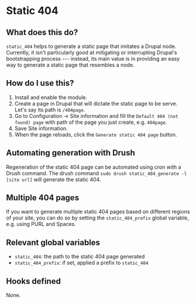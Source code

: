 # Static 404

## What does this do?

`static_404` helps to generate a static page that imitates a Drupal node.
Currently, it isn't particularly good at mitigating or interrupting Drupal's
bootstrapping process --- instead, its main value is in providing an easy way to
generate a static page that resembles a node.

## How do I use this?

1. Install and enable the module.
2. Create a page in Drupal that will dictate the static page to be serve. Let's
   say its path is `/404page`. 
3. Go to Configuration -> Site information and fill the `Default 404 (not found)
   page` with path of the page you just create, e.g. `404page`.
4. Save Site information.
5. When the page reloads, click the `Generate static 404 page` button.

## Automating generation with Drush

Regeneration of the static 404 page can be automated using cron with a Drush
command. The drush command `sudo drush static_404_generate -l [site url]` will
generate the static 404.

## Multiple 404 pages

If you want to generate multiple static 404 pages based on different regions of
your site, you can do so by setting the `static_404_prefix` global variable,
e.g. using PURL and Spaces.
 
## Relevant global variables

  - `static_404`: the path to the static 404 page generated
  - `static_404_prefix`: if set, applied a prefix to `static_404`
          
## Hooks defined

None.

